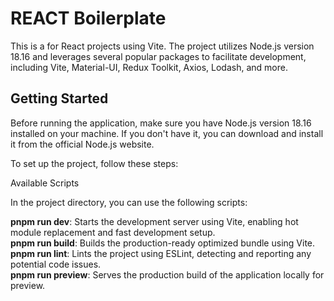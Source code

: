 # REACT Boilerplate

This is a for React projects using Vite. The project utilizes Node.js version
18.16 and leverages several popular packages to facilitate development,
including Vite, Material-UI, Redux Toolkit, Axios, Lodash, and more.

## Getting Started

Before running the application, make sure you have Node.js version 18.16
installed on your machine. If you don't have it, you can download and install it
from the official Node.js website.

To set up the project, follow these steps:

Available Scripts

In the project directory, you can use the following scripts:

**pnpm run dev**: Starts the development server using Vite, enabling hot module
replacement and fast development setup.<br/>
**pnpm run build**: Builds the
production-ready optimized bundle using Vite.<br/>
**pnpm run lint**: Lints the project
using ESLint, detecting and reporting any potential code issues.<br/>
**pnpm run preview**: Serves the production build of the application locally for preview.
